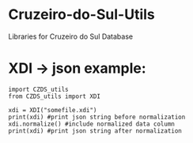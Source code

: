 # Cruzeiro-do-Sul-Utils
Libraries for Cruzeiro do Sul Database


# XDI -> json example:

```
import CZDS_utils
from CZDS_utils import XDI

xdi = XDI("somefile.xdi")
print(xdi) #print json string before normalization
xdi.normalize() #include normalized data column 
print(xdi) #print json string after normalization
```
